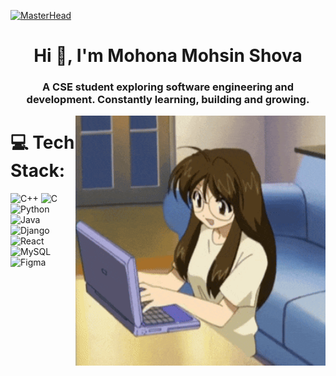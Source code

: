 [![MasterHead](https://github.com/Shova17/Shova17/blob/main/Studio%20Ghibli.gif)](https://github.com/Shova17)

<h1 align="center"> Hi 👋, I'm Mohona Mohsin Shova</h1>
<h3 align="center">A CSE student exploring software engineering and development. Constantly learning, building and growing.</h3>
<img align="right" alt="Coding" width="400" src="https://github.com/Shova17/Shova17/blob/main/yoriko-nikaidou.gif">

<p align="left">
</p>

# 💻 Tech Stack:
![C++](https://img.shields.io/badge/c++-%2300599C.svg?style=for-the-badge&logo=c%2B%2B&logoColor=white) ![C](https://img.shields.io/badge/c-%2300599C.svg?style=for-the-badge&logo=c&logoColor=white) ![Python](https://img.shields.io/badge/python-3670A0?style=for-the-badge&logo=python&logoColor=ffdd54) ![Java](https://img.shields.io/badge/java-%23ED8B00.svg?style=for-the-badge&logo=openjdk&logoColor=white) ![Django](https://img.shields.io/badge/django-%23092E20.svg?style=for-the-badge&logo=django&logoColor=white) ![React](https://img.shields.io/badge/react-%2320232a.svg?style=for-the-badge&logo=react&logoColor=%2361DAFB) ![MySQL](https://img.shields.io/badge/mysql-4479A1.svg?style=for-the-badge&logo=mysql&logoColor=white) ![Figma](https://img.shields.io/badge/figma-%23F24E1E.svg?style=for-the-badge&logo=figma&logoColor=white)
